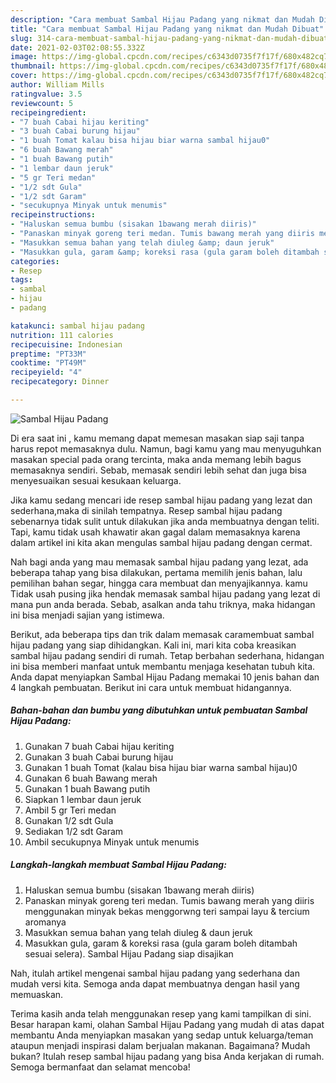 ```yaml
---
description: "Cara membuat Sambal Hijau Padang yang nikmat dan Mudah Dibuat"
title: "Cara membuat Sambal Hijau Padang yang nikmat dan Mudah Dibuat"
slug: 314-cara-membuat-sambal-hijau-padang-yang-nikmat-dan-mudah-dibuat
date: 2021-02-03T02:08:55.332Z
image: https://img-global.cpcdn.com/recipes/c6343d0735f7f17f/680x482cq70/sambal-hijau-padang-foto-resep-utama.jpg
thumbnail: https://img-global.cpcdn.com/recipes/c6343d0735f7f17f/680x482cq70/sambal-hijau-padang-foto-resep-utama.jpg
cover: https://img-global.cpcdn.com/recipes/c6343d0735f7f17f/680x482cq70/sambal-hijau-padang-foto-resep-utama.jpg
author: William Mills
ratingvalue: 3.5
reviewcount: 5
recipeingredient:
- "7 buah Cabai hijau keriting"
- "3 buah Cabai burung hijau"
- "1 buah Tomat kalau bisa hijau biar warna sambal hijau0"
- "6 buah Bawang merah"
- "1 buah Bawang putih"
- "1 lembar daun jeruk"
- "5 gr Teri medan"
- "1/2 sdt Gula"
- "1/2 sdt Garam"
- "secukupnya Minyak untuk menumis"
recipeinstructions:
- "Haluskan semua bumbu (sisakan 1bawang merah diiris)"
- "Panaskan minyak goreng teri medan. Tumis bawang merah yang diiris menggunakan minyak bekas menggorwng teri sampai layu &amp; tercium aromanya"
- "Masukkan semua bahan yang telah diuleg &amp; daun jeruk"
- "Masukkan gula, garam &amp; koreksi rasa (gula garam boleh ditambah sesuai selera). Sambal Hijau Padang siap disajikan"
categories:
- Resep
tags:
- sambal
- hijau
- padang

katakunci: sambal hijau padang 
nutrition: 111 calories
recipecuisine: Indonesian
preptime: "PT33M"
cooktime: "PT49M"
recipeyield: "4"
recipecategory: Dinner

---
```



![Sambal Hijau Padang](https://img-global.cpcdn.com/recipes/c6343d0735f7f17f/680x482cq70/sambal-hijau-padang-foto-resep-utama.jpg)

Di era  saat ini , kamu memang dapat memesan masakan siap saji tanpa harus repot memasaknya dulu. Namun, bagi kamu yang mau menyuguhkan masakan special pada orang tercinta, maka anda memang lebih bagus memasaknya sendiri. Sebab, memasak sendiri lebih sehat dan juga bisa menyesuaikan sesuai kesukaan keluarga.

Jika kamu sedang mencari ide resep sambal hijau padang yang lezat dan sederhana,maka di sinilah tempatnya. Resep sambal hijau padang  sebenarnya tidak sulit untuk dilakukan jika anda membuatnya dengan teliti. Tapi, kamu tidak usah khawatir akan gagal dalam memasaknya 
karena dalam artikel ini kita akan mengulas sambal hijau padang dengan cermat.  



Nah bagi anda yang mau memasak sambal hijau padang yang lezat, ada beberapa tahap yang bisa dilakukan, pertama memilih jenis bahan, lalu pemilihan bahan segar, hingga cara membuat dan menyajikannya. kamu Tidak usah pusing jika hendak memasak sambal hijau padang yang lezat di mana pun anda berada. Sebab, asalkan anda  tahu triknya, maka hidangan ini bisa menjadi sajian yang istimewa.

Berikut, ada beberapa tips dan trik dalam memasak caramembuat sambal hijau padang yang siap dihidangkan. Kali ini, mari kita coba kreasikan sambal hijau padang sendiri di rumah. Tetap berbahan sederhana, hidangan ini bisa memberi manfaat untuk membantu menjaga kesehatan tubuh kita. Anda dapat menyiapkan Sambal Hijau Padang memakai 10 jenis bahan dan 4 langkah pembuatan. Berikut ini cara untuk membuat hidangannya.

<!--inarticleads1-->

##### Bahan-bahan dan bumbu yang dibutuhkan untuk pembuatan Sambal Hijau Padang:

1. Gunakan 7 buah Cabai hijau keriting
1. Gunakan 3 buah Cabai burung hijau
1. Gunakan 1 buah Tomat (kalau bisa hijau biar warna sambal hijau)0
1. Gunakan 6 buah Bawang merah
1. Gunakan 1 buah Bawang putih
1. Siapkan 1 lembar daun jeruk
1. Ambil 5 gr Teri medan
1. Gunakan 1/2 sdt Gula
1. Sediakan 1/2 sdt Garam
1. Ambil secukupnya Minyak untuk menumis




<!--inarticleads2-->

##### Langkah-langkah membuat Sambal Hijau Padang:

1. Haluskan semua bumbu (sisakan 1bawang merah diiris)
1. Panaskan minyak goreng teri medan. Tumis bawang merah yang diiris menggunakan minyak bekas menggorwng teri sampai layu &amp; tercium aromanya
1. Masukkan semua bahan yang telah diuleg &amp; daun jeruk
1. Masukkan gula, garam &amp; koreksi rasa (gula garam boleh ditambah sesuai selera). Sambal Hijau Padang siap disajikan




Nah, itulah artikel mengenai  sambal hijau padang  yang sederhana dan mudah versi kita. Semoga anda dapat membuatnya dengan hasil yang memuaskan. 

Terima kasih anda telah menggunakan resep yang kami tampilkan di sini. Besar harapan kami, olahan  Sambal Hijau Padang yang mudah di atas dapat membantu Anda menyiapkan masakan yang sedap untuk keluarga/teman ataupun menjadi inspirasi dalam berjualan makanan. Bagaimana? Mudah bukan? Itulah resep sambal hijau padang yang bisa Anda kerjakan di rumah. Semoga bermanfaat dan selamat mencoba!

